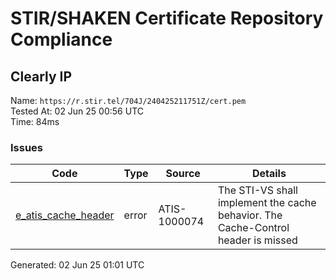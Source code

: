 # STIR/SHAKEN Certificate Repository Compliance

## Clearly IP

Name: `https://r.stir.tel/704J/240425211751Z/cert.pem`\
Tested At: 02 Jun 25 00:56 UTC\
Time: 84ms

### Issues

| Code | Type | Source | Details |
|------|------|--------|---------|
| [e_atis_cache_header](../../ISSUES/e_atis_cache_header/README.md) | error | ATIS-1000074 | The STI-VS shall implement the cache behavior. The Cache-Control header is missed |

Generated: 02 Jun 25 01:01 UTC